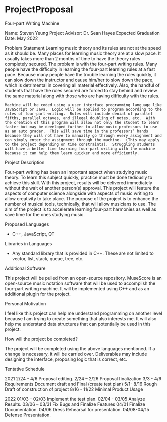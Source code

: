 # ProjectProposal
Four-part Writing Machine

Name: Steven Yeung
Project Advisor: Dr. Sean Hayes
Expected Graduation Date: May 2022

Problem Statement
Learning music theory and its rules are not at the speed as it should be.  Many places for learning music theory are at a slow pace.  It usually takes more than 2 months of time to have the theory rules completely secured.  The problem is with the four-part writing rules.  Many people have the difficulty in learning the four-part learning rules at a fast pace.  Because many people have the trouble learning the rules quickly, it can slow down the instructor and cause him/her to slow down the pace, which is detrimental in covering all material effectively.  Also, the handful of students that have the rules secured are forced to stay behind and review the same material along with those who are having difficulty with the rules.  

	Machine will be coded using a user interface programming language like JavaScript or Java.  Logic will be applied to program according to the rules of four-part writing.  Rules will include denial of parallel fifths, parallel octaves, and illegal doubling of notes, etc.  With the creation of this program will allow not only the student to learn faster but may be developed further to allow music professors to use as an auto grader.  This will save time in the professors’ hands because they will not have to manually go through every assignment and can simply enter the assignment through the machine.  (This may apply to the project depending on time constraints).  Struggling students will have a better time learning four-part writing with the machine because it can help them learn quicker and more efficiently.  

Project Description

Four-part writing has been an important aspect when studying music theory.  To learn this subject quickly, practice must be done tediously to achieve this skill.  With this project, results will be delivered immediately without the wait of another person(s) approval.  This project will feature the aspects of computer science alongside with aspects of music writing to allow creativity to take place.  The purpose of the project is to enhance the number of musical tools, technically, that will allow musicians to use.  The aim of the project is to accelerate learning four-part harmonies as well as save time for the ones studying music.  

Proposed Languages

-	C++, JavaScript, QT

Libraries in Languages

-	Any standard library that is provided in C++.  These are not limited to vector, list, stack, queue, tree, etc.

Additional Software

This project will be pulled from an open-source repository.  MuseScore is an open-source music notation software that will be used to accomplish the four-part writing machine.  It will be implemented using C++ and as an additional plugin for the project.

Personal Motivation

I feel like this project can help me understand programming on another level because I am trying to create something that also interests me.  It will also help me understand data structures that can potentially be used in this project.  

How will the project be completed?

The project will be completed using the above languages mentioned.  If a change is necessary, it will be carried over.  Deliverables may include designing the interface, proposing logic that is correct, etc.

Tentative Schedule

2021
2/24 - 4/6 Proposal editing.
2/24 – 2/26 Proposal finalization
3/3 - 4/6 Requirements Document draft and Final
(create test plan)
5/1- 8/16 Rough Draft of construction of project
8/16 - 11/22 Minimal Product Usage

2022
01/03 – 02/03 Implement the test plan.
02/04 - 03/05 Analyze Results.
03/06 – 03/31 Fix Bugs and Finalize Features
04/01 Finalize Documentation.
04/06 Dress Rehearsal for presentation.
04/08-04/15 Defense Presentation.


